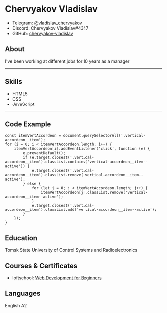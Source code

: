 # **Chervyakov Vladislav**

+ Telegram: [@vladislav_chervyakov](https://t.me/vladislav_chervyakov)
+ Discord: Chervyakov Vladislav#4347
+ GitHub: [chervyakov-vladislav](https://github.com/chervyakov-vladislav)

## About

I've been working at different jobs for 10 years as a manager

----

## Skills

+ HTML5
+ CSS
+ JavaScript

----

## Code Example

```
const itemVertAccordeon = document.querySelectorAll('.vertical-accordeon__item');
for (i = 0; i < itemVertAccordeon.length; i++) {
	itemVertAccordeon[i].addEventListener('click', function (e) {
		e.preventDefault();
		if (e.target.closest('.vertical-accordeon__item').classList.contains('vertical-accordeon__item--active')) {
			e.target.closest('.vertical-accordeon__item').classList.remove('vertical-accordeon__item--active');
		} else {
			for (let j = 0; j < itemVertAccordeon.length; j++) {
				itemVertAccordeon[j].classList.remove('vertical-accordeon__item--active');
			}
			e.target.closest('.vertical-accordeon__item').classList.add('vertical-accordeon__item--active');
		}
	});
}
```

## Education

Tomsk State University of Control Systems and Radioelectronics

## Courses & Certificates

+ loftschool: [Web Development for Beginners](https://loftschool.com/diploma/OH1558195701/en/pdf)

## Languages

English A2